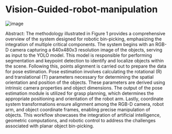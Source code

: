 # Vision-Guided-robot-manipulation
![image](https://github.com/user-attachments/assets/d3b18838-4b27-4e41-87df-fac36fec3a07)

Abstract:
The methodology illustrated in Figure 1 provides a comprehensive overview of the system
designed for robotic bin-picking, emphasizing the integration of multiple critical components.
The system begins with an RGB-D camera capturing a 640x480x3 resolution image of the
objects, serving as input to the YOLO model. This model is responsible for performing
segmentation and keypoint detection to identify and localize objects within the scene.
Following this, points alignment is carried out to prepare the data for pose estimation. Pose
estimation involves calculating the rotational (R) and translational (T) parameters necessary
for determining the spatial orientation and position of the objects. These parameters are derived
using intrinsic camera properties and object dimensions. The output of the pose estimation
module is utilized for grasp planning, which determines the appropriate positioning and
orientation of the robot arm. Lastly, coordinate system transformations ensure alignment
among the RGB-D camera, robot arm, and object coordinate frames, enabling precise
manipulation of objects. This workflow showcases the integration of artificial intelligence,
geometric computations, and robotic control to address the challenges associated with planar
object bin-picking.
